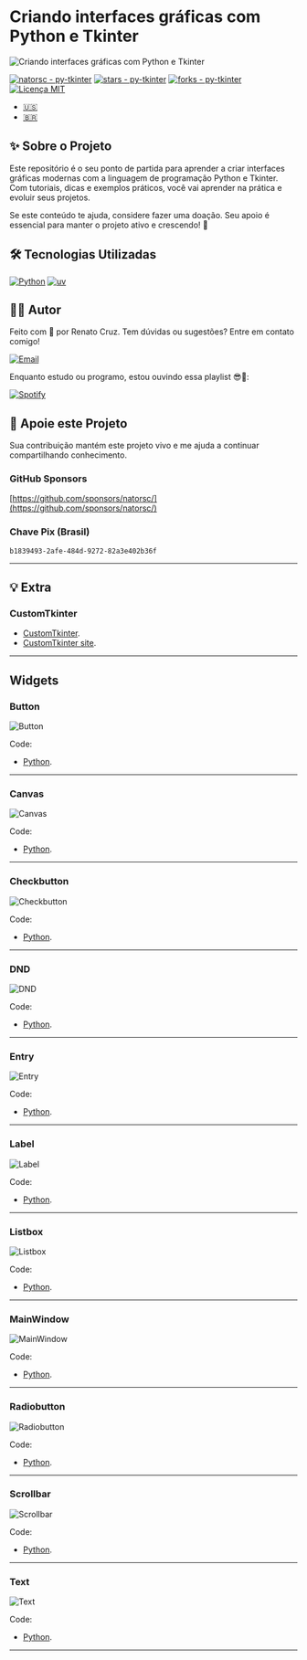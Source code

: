 
# Criando interfaces gráficas com Python e Tkinter

![Criando interfaces gráficas com Python e Tkinter](docs/images/py-tkinter.webp "Criando interfaces gráficas com Python e Tkinter")

[![natorsc - py-tkinter](https://img.shields.io/static/v1?label=natorsc&message=py-tkinter&color=blue&logo=github)](https://github.com/natorsc/py-tkinter)
[![stars - py-tkinter](https://img.shields.io/github/stars/natorsc/py-tkinter?style=social)](https://github.com/natorsc/py-tkinter)
[![forks - py-tkinter](https://img.shields.io/github/forks/natorsc/py-tkinter?style=social)](https://github.com/natorsc/py-tkinter)
[![Licença MIT](https://img.shields.io/static/v1?label=License&message=MIT&color=blue)](./LICENSE)

- [🇺🇸](./README.md)
- [🇧🇷](./README-pt_BR.md)

## ✨ Sobre o Projeto

Este repositório é o seu ponto de partida para aprender a criar interfaces gráficas modernas com a linguagem de programação Python e Tkinter. Com tutoriais, dicas e exemplos práticos, você vai aprender na prática e evoluir seus projetos.

Se este conteúdo te ajuda, considere fazer uma doação. Seu apoio é essencial para manter o projeto ativo e crescendo! 💙

## 🛠 Tecnologias Utilizadas

[![Python](https://img.shields.io/badge/-Python-blue?logo=python&logoColor=white)](https://www.python.org/)
[![uv](https://img.shields.io/endpoint?url=https://raw.githubusercontent.com/astral-sh/uv/main/assets/badge/v0.json)](https://github.com/astral-sh/uv)

## 👨‍💻 Autor

Feito com 💙 por Renato Cruz. Tem dúvidas ou sugestões? Entre em contato comigo!

[![Email](https://img.shields.io/badge/-Email-blueviolet?logo=gmail&logoColor=white)](mailto:natorsc@gmail.com)

Enquanto estudo ou programo, estou ouvindo essa playlist 😎🎵:

[![Spotify](https://img.shields.io/badge/-Spotify-darkgreen?logo=spotify&logoColor=white)](https://open.spotify.com/playlist/1xf3u29puXlnrWO7MsaHL5)

## 💝 Apoie este Projeto

Sua contribuição mantém este projeto vivo e me ajuda a continuar compartilhando conhecimento.

### GitHub Sponsors

[https://github.com/sponsors/natorsc/](https://github.com/sponsors/natorsc/)

### Chave Pix (Brasil)

`b1839493-2afe-484d-9272-82a3e402b36f`

---

## 💡 Extra

### CustomTkinter

- [CustomTkinter](https://github.com/TomSchimansky/CustomTkinter).
- [CustomTkinter site](https://customtkinter.tomschimansky.com/).

---

## Widgets

### Button

![Button](docs/images/widgets/button.webp "Button")

Code:

- [Python](src/button/main.py).

---

### Canvas

![Canvas](docs/images/widgets/canvas.webp "Canvas")

Code:

- [Python](src/canvas/main.py).

---

### Checkbutton

![Checkbutton](docs/images/widgets/check-button.webp "Checkbutton")

Code:

- [Python](src/check-button/main.py).

---

### DND

![DND](docs/images/widgets/dnd.webp "DND")

Code:

- [Python](src/dnd/main.py).

---

### Entry

![Entry](docs/images/widgets/entry.webp "Entry")

Code:

- [Python](src/entry/main.py).

---

### Label

![Label](docs/images/widgets/label.webp "Label")

Code:

- [Python](src/label/main.py).

---

### Listbox

![Listbox](docs/images/widgets/listbox.webp "Listbox")

Code:

- [Python](src/listbox/main.py).

---

### MainWindow

![MainWindow](docs/images/widgets/main-window.webp "MainWindow")

Code:

- [Python](src/main-window/main.py).

---

### Radiobutton

![Radiobutton](docs/images/widgets/radio-button.webp "Radiobutton")

Code:

- [Python](src/radio-button/main.py).

---

### Scrollbar

![Scrollbar](docs/images/widgets/scrollbar.webp "Scrollbar")

Code:

- [Python](src/scrollbar/main.py).

---

### Text

![Text](docs/images/widgets/text.webp "Text")

Code:

- [Python](src/text/main.py).

---
